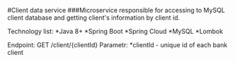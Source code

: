 #Client data service
###Microservice responsible for accessing to MySQL client database and getting client's information by client id.

Technology list:
*Java 8+
*Spring Boot
*Spring Cloud
*MySQL
*Lombok


Endpoint:
    GET /client/{clientId}
    Parametr:
        *clientId - unique id of each bank client
